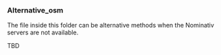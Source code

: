 ### Alternative_osm 

The file inside this folder can be alternative methods when the
Nominativ servers are not available.

TBD